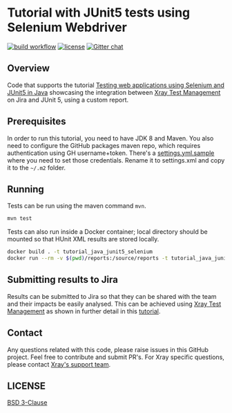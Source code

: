 # Tutorial with JUnit5 tests using Selenium Webdriver

[![build workflow](https://github.com/Xray-App/tutorial-java-junit5-selenium/actions/workflows/main.yml/badge.svg)](https://github.com/Xray-App/tutorial-java-junit5-selenium/actions/workflows/main.yml)
[![license](https://img.shields.io/badge/License-BSD%203--Clause-green.svg)](https://opensource.org/licenses/BSD-3-Clause)
[![Gitter chat](https://badges.gitter.im/gitterHQ/gitter.png)](https://gitter.im/Xray-App/community)

## Overview

Code that supports the tutorial [Testing web applications using Selenium and JUnit5 in Java](https://docs.getxray.app/display/XRAY/Testing+web+applications+using+Selenium+and+Junit5+in+Java) showcasing the integration between [Xray Test Management](https://www.getxray.app/) on Jira and JUnit 5, using a custom report.

## Prerequisites

In order to run this tutorial, you need to have JDK 8 and Maven.
You also need to configure the GitHub packages maven repo, which requires authentication using GH username+token.
There's a [settings.yml.sample](settings.xml.sample) where you need to set those credentials. Rename it to settings.xml and copy it to the `~/.m2` folder.

## Running

Tests can be run using the maven command `mvn`.

```bash
mvn test
```

Tests can also run inside a Docker container; local directory should be mounted so that HUnit XML results are stored locally.

```bash
docker build . -t tutorial_java_junit5_selenium
docker run --rm -v $(pwd)/reports:/source/reports -t tutorial_java_junit5_selenium
```

## Submitting results to Jira

Results can be submitted to Jira so that they can be shared with the team and their impacts be easily analysed.
This can be achieved using [Xray Test Management](https://www.getxray.app/) as shown in further detail in this [tutorial](https://docs.getxray.app/display/XRAY/Testing+web+applications+using+Selenium+and+Junit5+in+Java).

## Contact

Any questions related with this code, please raise issues in this GitHub project. Feel free to contribute and submit PR's.
For Xray specific questions, please contact [Xray's support team](https://jira.getxray.app/servicedesk/customer/portal/2).

## LICENSE

[BSD 3-Clause](LICENSE)
